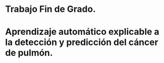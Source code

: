 # Trabajo Fin de Grado. 
# Aprendizaje automático explicable a la detección y predicción del cáncer de pulmón.
